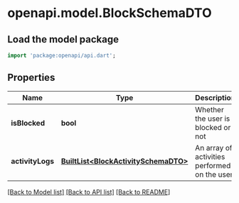 # openapi.model.BlockSchemaDTO

## Load the model package
```dart
import 'package:openapi/api.dart';
```

## Properties
Name | Type | Description | Notes
------------ | ------------- | ------------- | -------------
**isBlocked** | **bool** | Whether the user is blocked or not | 
**activityLogs** | [**BuiltList&lt;BlockActivitySchemaDTO&gt;**](BlockActivitySchemaDTO.md) | An array of activities performed on the user | 

[[Back to Model list]](../README.md#documentation-for-models) [[Back to API list]](../README.md#documentation-for-api-endpoints) [[Back to README]](../README.md)


